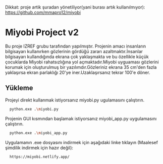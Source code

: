 
Dikkat: proje artik şuradan yönetiliyor(yani burası artık kullanılmıyor): 
https://github.com/mmapro12/miyobi


# Miyobi Project v2

Bu proje IZREF grubu tarafından yapılmıştır.
Projenin amacı insanların bilgisayarı kullanırken gözlerinin gördüğü zararı azaltmaktır.İnsanlar bilgisayarı kullandığında ekrana çok yaklaşmakta ve bu özellikle küçük çocuklarda Miyobi rahatsızlığına yol açmaktadır.Miyobi uyguaması gözlerini korumak için oluşturulmuş bir yazılımdır.Gözleriniz ekrana 35 cm'den fazla yaklaşırsa ekran parlaklığı 20'ye iner.Uzaklaşırsanız tekrar 100'e döner.


## Yükleme 

Projeyi direkt kullanmak istiyorsanız miyobi.py ugulamasını çalıştırın.

```bash 
  python.exe .\miyobi.py
```
Projenin GUI kısmından başlamak istiyorsanız miyobi_app.py uygulamasını çalıştırın.

```bash 
  python.exe .\miyobi_app.py
```
Uygulamanın .exe dosyasını indirmek için aşağıdaki linke tıklayın (Maalesef şimdilik indirmek için hazır değil):
```bash 
  https://miyobi.netlify.app/
```
